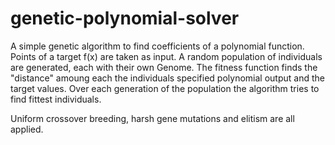 # genetic-polynomial-solver

A simple genetic algorithm to find coefficients of a polynomial function.
Points of a target f(x) are taken as input. A random population of individuals are generated, each with their own Genome.
The fitness function finds the "distance" amoung each the individuals specified polynomial output and the target values.
Over each generation of the population the algorithm tries to find fittest individuals.

Uniform crossover breeding, harsh gene mutations and elitism are all applied.
